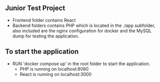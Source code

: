 ## Junior Test Project

- Frontend folder contains React
- Backend folders contains PHP which is located in the ./app subfolder, also included are the nginx configuration for docker and the MySQL dump for testing the application.

## To start the application 
- RUN 'docker compose up' in the root folder to start the application.
    - PHP is running on localhost:8080
    - React is running on localhost:3000

